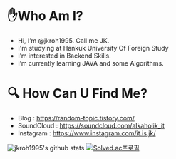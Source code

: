 # ✋Who Am I?
- Hi, I’m @jkroh1995. Call me JK.
- I'm studying at Hankuk University Of Foreign Study
- I’m interested in Backend Skills.
- I’m currently learning JAVA and some Algorithms.

# 🔍 How Can U Find Me?
- Blog : https://random-topic.tistory.com/
- SoundCloud : https://soundcloud.com/alkaholik_it
- Instagram : https://www.instagram.com/it.is.jk/
<!---
jkroh1995/jkroh1995 is a ✨ special ✨ repository because its `README.md` (this file) appears on your GitHub profile.
You can click the Preview link to take a look at your changes.
--->
![jkroh1995's github stats](https://github-readme-stats.vercel.app/api?username=jkroh1995&show_icons=true)
[![Solved.ac프로필](http://mazassumnida.wtf/api/v2/generate_badge?boj=jkroh1995)](https://solved.ac/njk1995)
